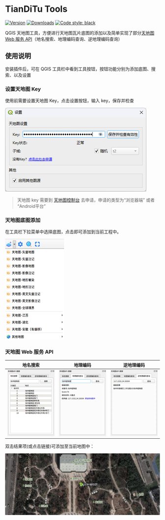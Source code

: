 # TianDiTu Tools

[![Version](https://img.shields.io/badge/dynamic/xml?color=blue&label=Version&query=%2F%2Fpyqgis_plugin%5B%40name%3D%27TianDiTu%20Tools%27%5D%2Fversion%2Ftext%28%29&url=https%3A%2F%2Fplugins.qgis.org%2Fplugins%2Fplugins.xml%3Fqgis%3D3.30)](https://plugins.qgis.org/plugins/tianditu-tools/)
[![Downloads](https://img.shields.io/badge/dynamic/xml?color=success&label=Downloads&query=%2F%2Fpyqgis_plugin%5B%40name%3D%27TianDiTu%20Tools%27%5D%2Fdownloads%2Ftext%28%29&url=https%3A%2F%2Fplugins.qgis.org%2Fplugins%2Fplugins.xml%3Fqgis%3D3.30)](https://plugins.qgis.org/plugins/tianditu-tools/)
[![Code style: black](https://img.shields.io/badge/code%20style-black-000000.svg)](https://github.com/psf/black)

QGIS 天地图工具，方便进行天地图瓦片底图的添加以及简单实现了部分[天地图 Web 服务 API](http://lbs.tianditu.gov.cn/server/guide.html)（地名搜索、地理编码查询、逆地理编码查询）

## 使用说明

安装插件后，可在 QGIS 工具栏中看到工具按钮，按钮功能分别为添加底图、搜索、以及设置

### 设置天地图 Key

使用前需要设置天地图 Key，点击设置按钮，输入 key，保存并检查

![设置](docs/images/设置.png)

> 天地图 key 需要到 [天地图控制台](https://console.tianditu.gov.cn/api/key) 去申请，申请的类型为“浏览器端” 或者 “Android平台”

### 天地图底图添加

在工具栏下拉菜单中选择底图，点击即可添加到当前工程中。

<img src="docs/images/菜单.png" width="38%">

### 天地图 Web 服务 API

|            地名搜索            |                地理编码                |                 逆地理编码                 |
| :----------------------------: | :------------------------------------: | :----------------------------------------: |
| ![地名搜索](docs/images/地名搜索.webp) | ![地理编码查询](docs/images/地理编码查询.webp) | ![逆地理编码查询](docs/images/逆地理编码查询.webp) |

双击结果项(或点击链接)可添加至当前地图中：

![地点标记](docs/images/地点标记.jpg)

